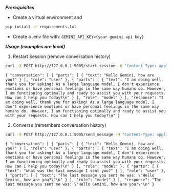 ***Prerequisites***
- Create a virtual environment and
```bash
pip install -r requirements.txt
```
- Create a .env file with:
`GEMINI_API_KEY={your gemini api key}`

***Usage (examples are local)***

1. Restart Session (remove conversation history)
```bash
curl -X POST http://127.0.0.1:5005/start_session -H "Content-Type: application/json"
```

`
{
  "conversation": [
    {
      "parts": [
        {
          "text": "Hello Gemini, how are you?"
        }
      ],
      "role": "user"
    },
    {
      "parts": [
        {
          "text": "I am doing well, thank you for asking! As a large language model, I don't experience emotions or have personal feelings in the same way humans do. However, I am functioning optimally and ready to assist you with your requests. How can I help you today?\n"
        }
      ],
      "role": "model"
    }
  ],
  "response": "I am doing well, thank you for asking! As a large language model, I don't experience emotions or have personal feelings in the same way humans do. However, I am functioning optimally and ready to assist you with your requests. How can I help you today?\n"
}
`

2. Converse (remembers conversation history)
```bash
curl -X POST http://127.0.0.1:5005/send_message -H "Content-Type: application/json" -d '{"message": "what was the last message I sent you?"}'
```

`
{
  "conversation": [
    {
      "parts": [
        {
          "text": "Hello Gemini, how are you?"
        }
      ],
      "role": "user"
    },
    {
      "parts": [
        {
          "text": "I am doing well, thank you for asking! As a large language model, I don't experience emotions or have personal feelings in the same way humans do. However, I am functioning optimally and ready to assist you with your requests. How can I help you today?\n"
        }
      ],
      "role": "model"
    },
    {
      "parts": [
        {
          "text": "what was the last message I sent you?"
        }
      ],
      "role": "user"
    },
    {
      "parts": [
        {
          "text": "The last message you sent me was: \"Hello Gemini, how are you?\"\n"
        }
      ],
      "role": "model"
    }
  ],
  "response": "The last message you sent me was: \"Hello Gemini, how are you?\"\n"
}
`